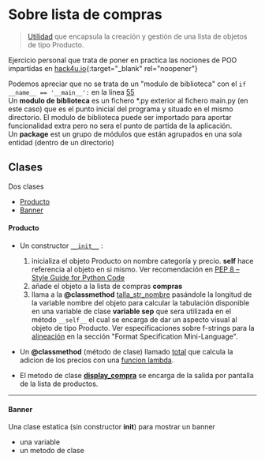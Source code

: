 # Sobre lista de compras

> [Utilidad](main.py) que encapsula la creación y gestión de una lista de objetos de tipo Producto.  

Ejercicio personal que trata de poner en practica las nociones de POO impartidas en [hack4u.io](https://hack4u.io/cursos/python-ofensivo){:target="_blank" rel="noopener"}

Podemos apreciar que no se trata de un "modulo de biblioteca" con el ```if __name__ == '__main__':``` en la linea [55](https://github.com/rnek0/pypapeando/blob/6e047405f940653ad7dc8149f33a9a35f907c170/main.py#L55)  
Un **modulo de biblioteca** es un fichero *.py exterior al fichero main.py (en este caso) que es el punto inicial del programa y situado en el mismo directorio. El modulo de biblioteca puede ser importado para aportar funcionalidad extra pero no sera el punto de partida de la aplicación.  
Un **package** est un grupo de módulos que están agrupados en una sola entidad (dentro de un directorio)

## Clases

Dos clases

- [Producto](https://github.com/rnek0/pypapeando/blob/6e047405f940653ad7dc8149f33a9a35f907c170/main.py#L5)
- [Banner](https://github.com/rnek0/pypapeando/blob/6e047405f940653ad7dc8149f33a9a35f907c170/main.py#L43)

#### Producto 

* Un constructor [```__init__```](https://github.com/rnek0/pypapeando/blob/6e047405f940653ad7dc8149f33a9a35f907c170/main.py#L20) :
  1. inicializa el objeto Producto on nombre categoría y precio. **self** hace referencia al objeto en si mismo. Ver recomendación en [PEP 8 – Style Guide for Python Code](https://peps.python.org/pep-0008/#function-and-method-arguments)
  2. añade el objeto a la lista de compras **compras**
  3. llama a la **@classmethod** [talla_str_nombre](https://github.com/rnek0/pypapeando/blob/6e047405f940653ad7dc8149f33a9a35f907c170/main.py#L15) pasándole la longitud de la variable nombre del objeto para calcular la tabulación disponible en una variable de clase **variable sep** que sera utilizada en el método ```__self__``` el cual se encarga de dar un aspecto visual al objeto de tipo Producto. Ver especificaciones sobre f-strings para la [alineación](https://docs.python.org/3/library/string.html#formatspec) en la sección "Format Specification Mini-Language".

* Un **@classmethod** (método de clase) llamado [total](https://github.com/rnek0/pypapeando/blob/6e047405f940653ad7dc8149f33a9a35f907c170/main.py#L35) que calcula la adicion de los precios con una [funcion lambda](https://github.com/rnek0/pypapeando/blob/6e047405f940653ad7dc8149f33a9a35f907c170/main.py#L36).

* El metodo de clase [**display_compra**](https://github.com/rnek0/pypapeando/blob/6e047405f940653ad7dc8149f33a9a35f907c170/main.py#L29) se encarga de la salida por pantalla de la lista de productos.
---

 #### Banner 

 Una clase estatica (sin constructor __init__) para mostrar un banner

 - una variable
 - un metodo de clase
